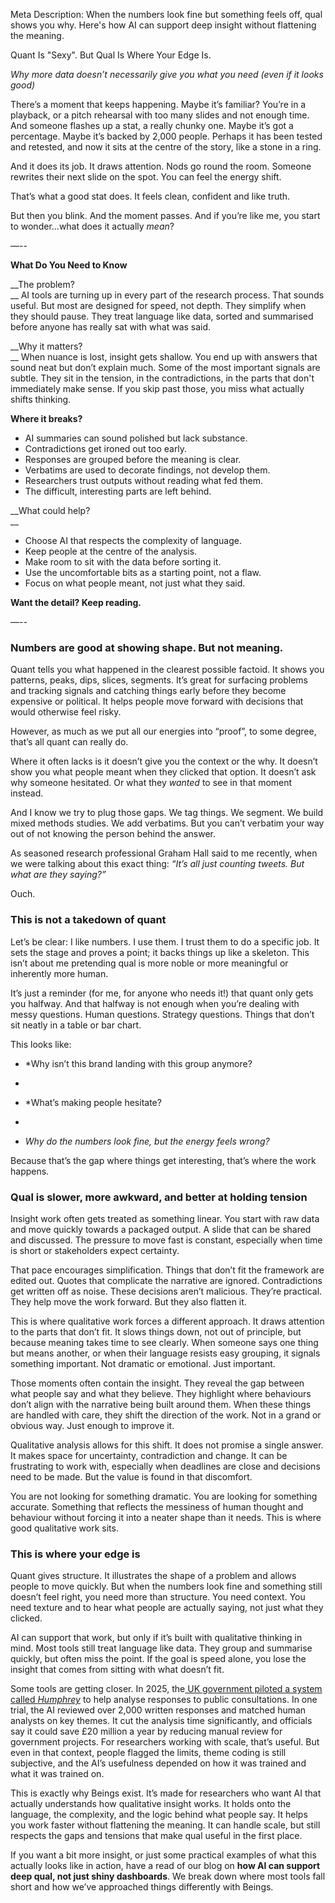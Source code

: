 Meta Description: When the numbers look fine but something feels off, qual shows you why\. Here's how AI can support deep insight without flattening the meaning\.

<a id="_zaazj7m208fz"></a>Quant Is "Sexy"\. But Qual Is Where Your Edge Is\.

*Why more data doesn’t necessarily give you what you need \(even if it looks good\)*

There’s a moment that keeps happening\. Maybe it’s familiar? You’re in a playback, or a pitch rehearsal with too many slides and not enough time\. And someone flashes up a stat, a really chunky one\. Maybe it’s got a percentage\. Maybe it’s backed by 2,000 people\. Perhaps it has been tested and retested, and now it sits at the centre of the story, like a stone in a ring\.

And it does its job\. It draws attention\. Nods go round the room\. Someone rewrites their next slide on the spot\. You can feel the energy shift\.

That’s what a good stat does\. It feels clean, confident and like truth\.

But then you blink\. And the moment passes\. And if you’re like me, you start to wonder…what does it actually *mean*?

—\-\-

__What Do You Need to Know__

__The problem?  
__ AI tools are turning up in every part of the research process\. That sounds useful\. But most are designed for speed, not depth\. They simplify when they should pause\. They treat language like data, sorted and summarised before anyone has really sat with what was said\.

__Why it matters?  
__ When nuance is lost, insight gets shallow\. You end up with answers that sound neat but don’t explain much\. Some of the most important signals are subtle\. They sit in the tension, in the contradictions, in the parts that don't immediately make sense\. If you skip past those, you miss what actually shifts thinking\.

__Where it breaks?__

-  AI summaries can sound polished but lack substance\.
-  Contradictions get ironed out too early\.
-  Responses are grouped before the meaning is clear\.
-  Verbatims are used to decorate findings, not develop them\.
-  Researchers trust outputs without reading what fed them\.
-  The difficult, interesting parts are left behind\.

__What could help?  
__

-  Choose AI that respects the complexity of language\.
-  Keep people at the centre of the analysis\.
-  Make room to sit with the data before sorting it\.
-  Use the uncomfortable bits as a starting point, not a flaw\.
-  Focus on what people meant, not just what they said\.

__Want the detail? Keep reading\.__

—\-\-

### <a id="_ofqvh7go0af9"></a>__Numbers are good at showing shape\. But not meaning\.__

Quant tells you what happened in the clearest possible factoid\. It shows you patterns, peaks, dips, slices, segments\. It’s great for surfacing problems and tracking signals and catching things early before they become expensive or political\. It helps people move forward with decisions that would otherwise feel risky\.

However, as much as we put all our energies into “proof”, to some degree, that’s all quant can really do\. 

Where it often lacks is it doesn’t give you the context or the why\. It doesn’t show you what people meant when they clicked that option\. It doesn’t ask why someone hesitated\. Or what they *wanted* to see in that moment instead\.

And I know we try to plug those gaps\. We tag things\. We segment\. We build mixed methods studies\. We add verbatims\. But you can’t verbatim your way out of not knowing the person behind the answer\.

As seasoned research professional Graham Hall said to me recently, when we were talking about this exact thing: *“It’s all just counting tweets\. But what are they saying?”*

Ouch\. 

### <a id="_zfzgsub9tdi5"></a>__This is not a takedown of quant__

Let’s be clear: I like numbers\. I use them\. I trust them to do a specific job\. It sets the stage and proves a point; it backs things up like a skeleton\. This isn’t about me pretending qual is more noble or more meaningful or inherently more human\.

It’s just a reminder \(for me, for anyone who needs it\!\) that quant only gets you halfway\. And that halfway is not enough when you’re dealing with messy questions\. Human questions\. Strategy questions\. Things that don’t sit neatly in a table or bar chart\.

This looks like:  


-  *Why isn’t this brand landing with this group anymore?  
*
-  *What’s making people hesitate?  
*
-  *Why do the numbers look fine, but the energy feels wrong?*

Because that’s the gap where things get interesting, that’s where the work happens\.

### <a id="_ibo2j7xnuy1"></a>__Qual is slower, more awkward, and better at holding tension__

Insight work often gets treated as something linear\. You start with raw data and move quickly towards a packaged output\. A slide that can be shared and discussed\. The pressure to move fast is constant, especially when time is short or stakeholders expect certainty\.

That pace encourages simplification\. Things that don’t fit the framework are edited out\. Quotes that complicate the narrative are ignored\. Contradictions get written off as noise\. These decisions aren’t malicious\. They’re practical\. They help move the work forward\. But they also flatten it\.

This is where qualitative work forces a different approach\. It draws attention to the parts that don’t fit\. It slows things down, not out of principle, but because meaning takes time to see clearly\. When someone says one thing but means another, or when their language resists easy grouping, it signals something important\. Not dramatic or emotional\. Just important\.

Those moments often contain the insight\. They reveal the gap between what people say and what they believe\. They highlight where behaviours don’t align with the narrative being built around them\. When these things are handled with care, they shift the direction of the work\. Not in a grand or obvious way\. Just enough to improve it\.

Qualitative analysis allows for this shift\. It does not promise a single answer\. It makes space for uncertainty, contradiction and change\. It can be frustrating to work with, especially when deadlines are close and decisions need to be made\. But the value is found in that discomfort\. 

You are not looking for something dramatic\. You are looking for something accurate\. Something that reflects the messiness of human thought and behaviour without forcing it into a neater shape than it needs\. This is where good qualitative work sits\. 

### <a id="_ysusi3yles9v"></a>__This is where your edge is__

Quant gives structure\. It illustrates the shape of a problem and allows people to move quickly\. But when the numbers look fine and something still doesn’t feel right, you need more than structure\. You need context\. You need texture and to hear what people are actually saying, not just what they clicked\.

AI can support that work, but only if it’s built with qualitative thinking in mind\. Most tools still treat language like data\. They group and summarise quickly, but often miss the point\. If the goal is speed alone, you lose the insight that comes from sitting with what doesn’t fit\.

Some tools are getting closer\. In 2025, the[ UK government piloted a system called *Humphrey*](https://www.techradar.com/pro/humphrey-to-the-rescue-uk-gov-seeks-to-save-millions-by-using-ai-tool-to-analyse-input-on-thousands-of-consultations) to help analyse responses to public consultations\. In one trial, the AI reviewed over 2,000 written responses and matched human analysts on key themes\. It cut the analysis time significantly, and officials say it could save £20 million a year by reducing manual review for government projects\. For researchers working with scale, that’s useful\. But even in that context, people flagged the limits, theme coding is still subjective, and the AI’s usefulness depended on how it was trained and what it was trained on\.

This is exactly why Beings exist\. It’s made for researchers who want AI that actually understands how qualitative insight works\. It holds onto the language, the complexity, and the logic behind what people say\. It helps you work faster without flattening the meaning\. It can handle scale, but still respects the gaps and tensions that make qual useful in the first place\.

If you want a bit more insight, or just some practical examples of what this actually looks like in action, have a read of our blog on __how AI can support deep qual, not just shiny dashboards__\. We break down where most tools fall short and how we’ve approached things differently with Beings\.


